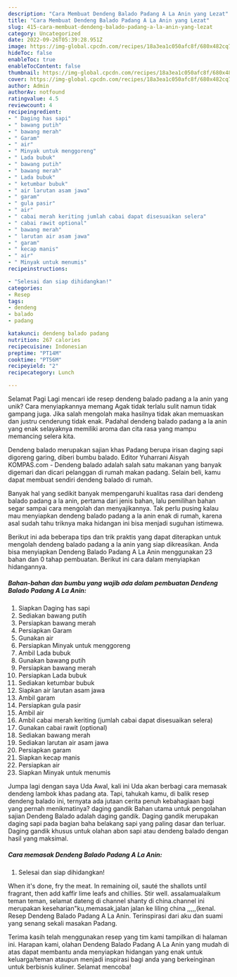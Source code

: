 ```yaml
---
description: "Cara Membuat Dendeng Balado Padang A La Anin yang Lezat"
title: "Cara Membuat Dendeng Balado Padang A La Anin yang Lezat"
slug: 415-cara-membuat-dendeng-balado-padang-a-la-anin-yang-lezat
category: Uncategorized
date: 2022-09-26T05:39:28.951Z
image: https://img-global.cpcdn.com/recipes/18a3ea1c050afc8f/680x482cq70/dendeng-balado-padang-a-la-anin-foto-resep-utama.jpg
hideToc: false
enableToc: true
enableTocContent: false
thumbnail: https://img-global.cpcdn.com/recipes/18a3ea1c050afc8f/680x482cq70/dendeng-balado-padang-a-la-anin-foto-resep-utama.jpg
cover: https://img-global.cpcdn.com/recipes/18a3ea1c050afc8f/680x482cq70/dendeng-balado-padang-a-la-anin-foto-resep-utama.jpg
author: Admin
authorAv: notfound
ratingvalue: 4.5
reviewcount: 4
recipeingredient:
- " Daging has sapi"
- " bawang putih"
- " bawang merah"
- " Garam"
- " air"
- " Minyak untuk menggoreng"
- " Lada bubuk"
- " bawang putih"
- " bawang merah"
- " Lada bubuk"
- " ketumbar bubuk"
- " air larutan asam jawa"
- " garam"
- " gula pasir"
- " air"
- " cabai merah keriting jumlah cabai dapat disesuaikan selera"
- " cabai rawit optional"
- " bawang merah"
- " larutan air asam jawa"
- " garam"
- " kecap manis"
- " air"
- " Minyak untuk menumis"
recipeinstructions:

- "Selesai dan siap dihidangkan!"
categories:
- Resep
tags:
- dendeng
- balado
- padang

katakunci: dendeng balado padang 
nutrition: 267 calories
recipecuisine: Indonesian
preptime: "PT14M"
cooktime: "PT56M"
recipeyield: "2"
recipecategory: Lunch

---
```



Selamat Pagi Lagi mencari ide resep dendeng balado padang a la anin yang unik? Cara menyiapkannya memang Agak tidak terlalu sulit namun tidak gampang juga. Jika salah mengolah maka hasilnya tidak akan memuaskan dan justru cenderung tidak enak. Padahal dendeng balado padang a la anin yang enak selayaknya memiliki aroma dan cita rasa yang mampu memancing selera kita.


Dendeng balado merupakan sajian khas Padang berupa irisan daging sapi digoreng garing, diberi bumbu balado. Editor Yuharrani Aisyah KOMPAS.com - Dendeng balado adalah salah satu makanan yang banyak digemari dan dicari pelanggan di rumah makan padang. Selain beli, kamu dapat membuat sendiri dendeng balado di rumah.

Banyak hal yang sedikit banyak mempengaruhi kualitas rasa dari dendeng balado padang a la anin, pertama dari jenis bahan, lalu pemilihan bahan segar sampai cara mengolah dan menyajikannya. Tak perlu pusing kalau mau menyiapkan dendeng balado padang a la anin enak di rumah, karena asal sudah tahu triknya maka hidangan ini bisa menjadi suguhan istimewa.


Berikut ini ada beberapa tips dan trik praktis yang dapat diterapkan untuk mengolah dendeng balado padang a la anin yang siap dikreasikan. Anda bisa menyiapkan Dendeng Balado Padang A La Anin menggunakan 23 bahan dan 0 tahap pembuatan. Berikut ini cara dalam menyiapkan hidangannya.

<!--inarticleads1-->

##### Bahan-bahan dan bumbu yang wajib ada dalam pembuatan Dendeng Balado Padang A La Anin:

1. Siapkan  Daging has sapi
1. Sediakan  bawang putih
1. Persiapkan  bawang merah
1. Persiapkan  Garam
1. Gunakan  air
1. Persiapkan  Minyak untuk menggoreng
1. Ambil  Lada bubuk
1. Gunakan  bawang putih
1. Persiapkan  bawang merah
1. Persiapkan  Lada bubuk
1. Sediakan  ketumbar bubuk
1. Siapkan  air larutan asam jawa
1. Ambil  garam
1. Persiapkan  gula pasir
1. Ambil  air
1. Ambil  cabai merah keriting (jumlah cabai dapat disesuaikan selera)
1. Gunakan  cabai rawit (optional)
1. Sediakan  bawang merah
1. Sediakan  larutan air asam jawa
1. Persiapkan  garam
1. Siapkan  kecap manis
1. Persiapkan  air
1. Siapkan  Minyak untuk menumis


Jumpa lagi dengan saya Uda Awal, kali ini Uda akan berbagi cara memasak dendeng lambok khas padang ata. Tapi, tahukah kamu, di balik resep dendeng balado ini, ternyata ada jutaan cerita penuh kebahagiaan bagi yang pernah menikmatinya? daging gandik Bahan utama untuk pengolahan sajian Dendeng Balado adalah daging gandik. Daging gandik merupakan daging sapi pada bagian baha belakang sapi yang paling dasar dan terluar. Daging gandik khusus untuk olahan abon sapi atau dendeng balado dengan hasil yang maksimal. 

<!--inarticleads2-->

##### Cara memasak Dendeng Balado Padang A La Anin:


1. Selesai dan siap dihidangkan!

When it&#39;s done, fry the meat. In remaining oil, sauté the shallots until fragrant, then add kaffir lime leafs and chillies. Stir well. assalamualaikum teman teman, selamat dateng di channel shanty di china.channel ini merupakan keseharian&#34;ku,memasak,jalan jalan ke liling china ,,,,,(kenal. Resep Dendeng Balado Padang A La Anin. Terinspirasi dari aku dan suami yang senang sekali masakan Padang. 

Terima kasih telah menggunakan resep yang tim kami tampilkan di halaman ini. Harapan kami, olahan Dendeng Balado Padang A La Anin yang mudah di atas dapat membantu anda menyiapkan hidangan yang enak untuk keluarga/teman ataupun menjadi inspirasi bagi anda yang berkeinginan untuk berbisnis kuliner. Selamat mencoba!
